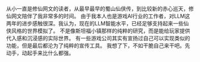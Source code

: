 从小一直是修仙网文的读者，从最早最早的蜀山仙侠传，到比较新的赤心巡天，修仙网文陪伴了我非常多的时间。
由于我本人也是游戏AI行业的工作者，对LLM这两年的进步感触很深。我认为，现在的LLM智能水平，已经足够支持起来一些仙侠风格的世界模拟了。
不是像斯坦福小镇那样的纯粹的研究，而是能给玩家提供代入感和沉浸感的实际世界。
有一些游戏公司其实有宣扬过自己可以实现类似的功能，但是最后都沦为了纯粹的宣传工具。
我想了下，不如干脆自己来干吧。先动手，动起手来比什么都强。
